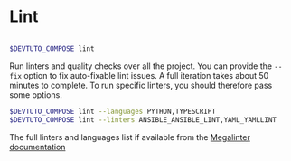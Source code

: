 # Lint

```{program-output} /usr/src/bin/compose/compose.py lint --help

```

```bash
$DEVTUTO_COMPOSE lint
```
Run linters and quality checks over all the project.
You can provide the `--fix` option to fix auto-fixable lint issues.
A full iteration takes about 50 minutes to complete. To run specific linters, you should therefore pass some options.

```bash
$DEVTUTO_COMPOSE lint --languages PYTHON,TYPESCRIPT
$DEVTUTO_COMPOSE lint --linters ANSIBLE_ANSIBLE_LINT,YAML_YAMLLINT
```

The full linters and languages list if available from the [Megalinter documentation](https://nvuillam.github.io/mega-linter/supported-linters/#languages)
